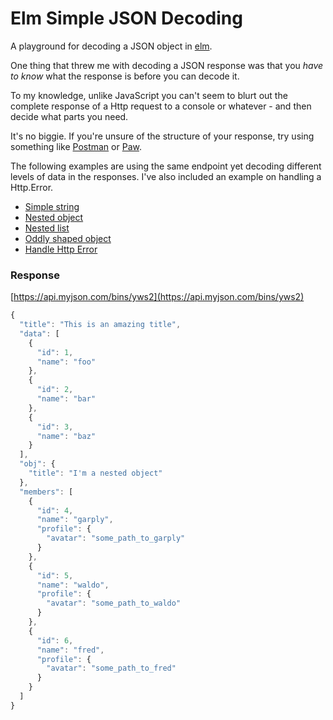 # Elm Simple JSON Decoding

A playground for decoding a JSON object in [elm](http://elm-lang.org/).

One thing that threw me with decoding a JSON response was that you _have to know_ what the response is before you can decode it.

To my knowledge, unlike JavaScript you can't seem to blurt out the complete response of a Http request to a console or whatever - and then decide what parts you need.

It's no biggie. If you're unsure of the structure of your response, try using something like [Postman](https://www.getpostman.com/ "Postman") or [Paw](https://luckymarmot.com/paw "Paw").

The following examples are using the same endpoint yet decoding different levels of data in the responses. I've also included an example on handling a Http.Error.

* [Simple string](http://chrisbuttery.github.io/elm-simple-json-decoding/simple_string.html)
* [Nested object](http://chrisbuttery.github.io/elm-simple-json-decoding/nested_object.html)
* [Nested list](http://chrisbuttery.github.io/elm-simple-json-decoding/nested_list.html)
* [Oddly shaped object](http://chrisbuttery.github.io/elm-simple-json-decoding/oddly_shaped_object.html)
* [Handle Http Error](http://chrisbuttery.github.io/elm-simple-json-decoding/http_error.html)

### Response

[https://api.myjson.com/bins/yws2](https://api.myjson.com/bins/yws2)

```js
{
  "title": "This is an amazing title",
  "data": [
    {
      "id": 1,
      "name": "foo"
    },
    {
      "id": 2,
      "name": "bar"
    },
    {
      "id": 3,
      "name": "baz"
    }
  ],
  "obj": {
    "title": "I'm a nested object"
  },
  "members": [
    {
      "id": 4,
      "name": "garply",
      "profile": {
        "avatar": "some_path_to_garply"
      }
    },
    {
      "id": 5,
      "name": "waldo",
      "profile": {
        "avatar": "some_path_to_waldo"
      }
    },
    {
      "id": 6,
      "name": "fred",
      "profile": {
        "avatar": "some_path_to_fred"
      }
    }
  ]
}
```
